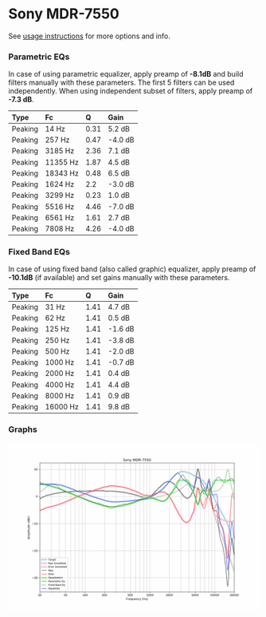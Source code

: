 # Sony MDR-7550
See [usage instructions](https://github.com/jaakkopasanen/AutoEq#usage) for more options and info.

### Parametric EQs
In case of using parametric equalizer, apply preamp of **-8.1dB** and build filters manually
with these parameters. The first 5 filters can be used independently.
When using independent subset of filters, apply preamp of **-7.3 dB**.

| Type    | Fc       |    Q | Gain    |
|:--------|:---------|:-----|:--------|
| Peaking | 14 Hz    | 0.31 | 5.2 dB  |
| Peaking | 257 Hz   | 0.47 | -4.0 dB |
| Peaking | 3185 Hz  | 2.36 | 7.1 dB  |
| Peaking | 11355 Hz | 1.87 | 4.5 dB  |
| Peaking | 18343 Hz | 0.48 | 6.5 dB  |
| Peaking | 1624 Hz  | 2.2  | -3.0 dB |
| Peaking | 3299 Hz  | 0.23 | 1.0 dB  |
| Peaking | 5516 Hz  | 4.46 | -7.0 dB |
| Peaking | 6561 Hz  | 1.61 | 2.7 dB  |
| Peaking | 7808 Hz  | 4.26 | -4.0 dB |

### Fixed Band EQs
In case of using fixed band (also called graphic) equalizer, apply preamp of **-10.1dB**
(if available) and set gains manually with these parameters.

| Type    | Fc       |    Q | Gain    |
|:--------|:---------|:-----|:--------|
| Peaking | 31 Hz    | 1.41 | 4.7 dB  |
| Peaking | 62 Hz    | 1.41 | 0.5 dB  |
| Peaking | 125 Hz   | 1.41 | -1.6 dB |
| Peaking | 250 Hz   | 1.41 | -3.8 dB |
| Peaking | 500 Hz   | 1.41 | -2.0 dB |
| Peaking | 1000 Hz  | 1.41 | -0.7 dB |
| Peaking | 2000 Hz  | 1.41 | 0.4 dB  |
| Peaking | 4000 Hz  | 1.41 | 4.4 dB  |
| Peaking | 8000 Hz  | 1.41 | 0.9 dB  |
| Peaking | 16000 Hz | 1.41 | 9.8 dB  |

### Graphs
![](./Sony%20MDR-7550.png)